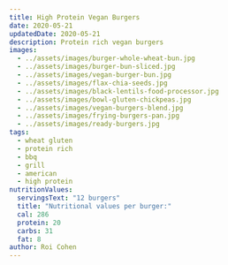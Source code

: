 ```yaml
---
title: High Protein Vegan Burgers
date: 2020-05-21
updatedDate: 2020-05-21
description: Protein rich vegan burgers
images:
  - ../assets/images/burger-whole-wheat-bun.jpg
  - ../assets/images/burger-bun-sliced.jpg
  - ../assets/images/vegan-burger-bun.jpg
  - ../assets/images/flax-chia-seeds.jpg
  - ../assets/images/black-lentils-food-processor.jpg
  - ../assets/images/bowl-gluten-chickpeas.jpg
  - ../assets/images/vegan-burgers-blend.jpg
  - ../assets/images/frying-burgers-pan.jpg
  - ../assets/images/ready-burgers.jpg
tags:
  - wheat gluten
  - protein rich
  - bbq
  - grill
  - american
  - high protein
nutritionValues:
  servingsText: "12 burgers"
  title: "Nutritional values per burger:"
  cal: 286
  protein: 20
  carbs: 31
  fat: 8
author: Roi Cohen
---
```


<PrintView fileName="high-protein-vegan-burgers" />
